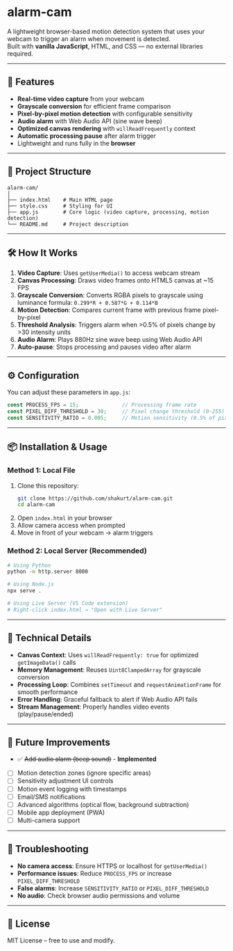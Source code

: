 # alarm-cam

A lightweight browser-based motion detection system that uses your webcam to trigger an alarm when movement is detected.  
Built with **vanilla JavaScript**, HTML, and CSS — no external libraries required.

---

## 🚀 Features
- **Real-time video capture** from your webcam  
- **Grayscale conversion** for efficient frame comparison
- **Pixel-by-pixel motion detection** with configurable sensitivity
- **Audio alarm** with Web Audio API (sine wave beep)
- **Optimized canvas rendering** with `willReadFrequently` context
- **Automatic processing pause** after alarm trigger
- Lightweight and runs fully in the **browser**

---

## 📂 Project Structure
```
alarm-cam/
│
├── index.html    # Main HTML page
├── style.css     # Styling for UI  
├── app.js        # Core logic (video capture, processing, motion detection)
└── README.md     # Project description
```

---

## 🛠️ How It Works
1. **Video Capture**: Uses `getUserMedia()` to access webcam stream
2. **Canvas Processing**: Draws video frames onto HTML5 canvas at ~15 FPS
3. **Grayscale Conversion**: Converts RGBA pixels to grayscale using luminance formula: `0.299*R + 0.587*G + 0.114*B`
4. **Motion Detection**: Compares current frame with previous frame pixel-by-pixel
5. **Threshold Analysis**: Triggers alarm when >0.5% of pixels change by >30 intensity units
6. **Audio Alarm**: Plays 880Hz sine wave beep using Web Audio API
7. **Auto-pause**: Stops processing and pauses video after alarm

---

## ⚙️ Configuration
You can adjust these parameters in `app.js`:

```javascript
const PROCESS_FPS = 15;              // Processing frame rate
const PIXEL_DIFF_THRESHOLD = 30;     // Pixel change threshold (0-255)
const SENSITIVITY_RATIO = 0.005;     // Motion sensitivity (0.5% of pixels)
```

---

## 📦 Installation & Usage

### Method 1: Local File
1. Clone this repository:
   ```bash
   git clone https://github.com/shakurt/alarm-cam.git
   cd alarm-cam
   ```
2. Open `index.html` in your browser
3. Allow camera access when prompted
4. Move in front of your webcam → alarm triggers

### Method 2: Local Server (Recommended)
```bash
# Using Python
python -m http.server 8000

# Using Node.js
npx serve .

# Using Live Server (VS Code extension)
# Right-click index.html → "Open with Live Server"
```

---

## 🔧 Technical Details
- **Canvas Context**: Uses `willReadFrequently: true` for optimized `getImageData()` calls
- **Memory Management**: Reuses `Uint8ClampedArray` for grayscale conversion
- **Processing Loop**: Combines `setTimeout` and `requestAnimationFrame` for smooth performance
- **Error Handling**: Graceful fallback to alert if Web Audio API fails
- **Stream Management**: Properly handles video events (play/pause/ended)

---

## 🔮 Future Improvements
- ✅ ~~Add audio alarm (beep sound)~~ - **Implemented**
- [ ] Motion detection zones (ignore specific areas)
- [ ] Sensitivity adjustment UI controls  
- [ ] Motion event logging with timestamps
- [ ] Email/SMS notifications
- [ ] Advanced algorithms (optical flow, background subtraction)
- [ ] Mobile app deployment (PWA)
- [ ] Multi-camera support

---

## 🐛 Troubleshooting
- **No camera access**: Ensure HTTPS or localhost for `getUserMedia()`
- **Performance issues**: Reduce `PROCESS_FPS` or increase `PIXEL_DIFF_THRESHOLD`
- **False alarms**: Increase `SENSITIVITY_RATIO` or `PIXEL_DIFF_THRESHOLD`
- **No audio**: Check browser audio permissions and volume

---

## 📄 License
MIT License – free to use and modify.